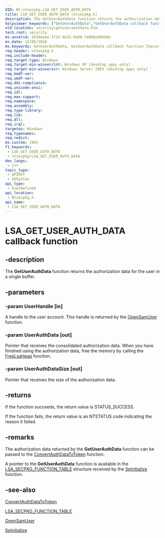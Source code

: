 ```yaml
---
UID: NC:ntsecpkg.LSA_GET_USER_AUTH_DATA
title: LSA_GET_USER_AUTH_DATA (ntsecpkg.h)
description: The GetUserAuthData function returns the authorization data for the user in a single buffer.
helpviewer_keywords: ["GetUserAuthData","GetUserAuthData callback function [Security]","LSA_GET_USER_AUTH_DATA","LSA_GET_USER_AUTH_DATA callback","_ssp_getuserauthdata","ntsecpkg/GetUserAuthData","security.getuserauthdata"]
old-location: security\getuserauthdata.htm
tech.root: security
ms.assetid: 2436eaee-1f32-4e32-9a98-74968ad9b58e
ms.date: 12/05/2018
ms.keywords: GetUserAuthData, GetUserAuthData callback function [Security], LSA_GET_USER_AUTH_DATA, LSA_GET_USER_AUTH_DATA callback, _ssp_getuserauthdata, ntsecpkg/GetUserAuthData, security.getuserauthdata
req.header: ntsecpkg.h
req.include-header: 
req.target-type: Windows
req.target-min-winverclnt: Windows XP [desktop apps only]
req.target-min-winversvr: Windows Server 2003 [desktop apps only]
req.kmdf-ver: 
req.umdf-ver: 
req.ddi-compliance: 
req.unicode-ansi: 
req.idl: 
req.max-support: 
req.namespace: 
req.assembly: 
req.type-library: 
req.lib: 
req.dll: 
req.irql: 
targetos: Windows
req.typenames: 
req.redist: 
ms.custom: 19H1
f1_keywords:
 - LSA_GET_USER_AUTH_DATA
 - ntsecpkg/LSA_GET_USER_AUTH_DATA
dev_langs:
 - c++
topic_type:
 - APIRef
 - kbSyntax
api_type:
 - UserDefined
api_location:
 - Ntsecpkg.h
api_name:
 - LSA_GET_USER_AUTH_DATA
---
```


# LSA_GET_USER_AUTH_DATA callback function


## -description

The <b>GetUserAuthData</b> function returns the authorization data for the user in a single buffer.

## -parameters

### -param UserHandle [in]

A handle to the user account. This handle is returned by the 
<a href="/windows/desktop/api/ntsecpkg/nc-ntsecpkg-lsa_open_sam_user">OpenSamUser</a> function.

### -param UserAuthData [out]

Pointer that receives the consolidated authorization data. When you have finished using the authorization data, free the memory by calling the <a href="/windows/desktop/api/ntlsa/nc-ntlsa-lsa_free_lsa_heap">FreeLsaHeap</a> function.

### -param UserAuthDataSize [out]

Pointer that receives the size of the authorization data.

## -returns

If the function succeeds, the return value is STATUS_SUCCESS.

If the function fails, the return value is an NTSTATUS code indicating the reason it failed.

## -remarks

The authorization data returned by the <b>GetUserAuthData</b> function can be passed to the 
<a href="/windows/desktop/api/ntsecpkg/nc-ntsecpkg-lsa_convert_auth_data_to_token">ConvertAuthDataToToken</a> function.

A pointer to the <b>GetUserAuthData</b> function is available in the 
<a href="/windows/desktop/api/ntsecpkg/ns-ntsecpkg-lsa_secpkg_function_table">LSA_SECPKG_FUNCTION_TABLE</a> structure received by the 
<a href="/windows/desktop/api/ntsecpkg/nc-ntsecpkg-spinitializefn">SpInitialize</a> function.

## -see-also

<a href="/windows/desktop/api/ntsecpkg/nc-ntsecpkg-lsa_convert_auth_data_to_token">ConvertAuthDataToToken</a>



<a href="/windows/desktop/api/ntsecpkg/ns-ntsecpkg-lsa_secpkg_function_table">LSA_SECPKG_FUNCTION_TABLE</a>



<a href="/windows/desktop/api/ntsecpkg/nc-ntsecpkg-lsa_open_sam_user">OpenSamUser</a>



<a href="/windows/desktop/api/ntsecpkg/nc-ntsecpkg-spinitializefn">SpInitialize</a>

